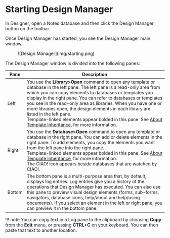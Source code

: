 # Starting Design Manager

In Designer, open a Notes database and then click the Design Manager button on the toolbar.

Once Design Manager has started, you see the Design Manager main window.

<figure markdown="1">
  ![Design Manager](img/starting.png)
</figure>

The Design Manager window is divided into the following panes:

| Pane | Description  |
| --- | --- |
| Left | You use the **Library>Open** command to open any template or database in the left pane. The left pane is a read-only area from which you can copy elements to databases or templates you display in the right pane. You can refer to databases or templates you see in the read-only area as libraries. When you have one or more libraries open, the design elements in each library are listed in the left pane.<br/>Template-linked elements appear bolded in this pane. See [About Template Inheritance](inheritance.md), for more information. |
| Right | You use the **Database>Open** command to open any template or database in the right pane. You can add or delete elements in the right pane. To add elements, you copy the elements you want from the left pane into the right pane.<br/>Template-linked elements appear bolded in this pane. See [About Template Inheritance](inheritance.md), for more information.<br/>The CIAO! icon appears beside databases that are watched by CIAO!. |
| Bottom | The bottom pane is a multi-purpose area that, by default, displays log entries. Log entries give you a history of the operations that Design Manager has executed. You can also use this pane to preview visual design elements (forms, sub-forms, navigators, database icons, help/about and help/using documents). If you select an element in the left or right pane, you can preview it in the bottom pane. |

!!! note
    You can copy text in a Log pane to the clipboard by choosing **Copy** from the **Edit** menu, or pressing **CTRL+C** on your keyboard. You can then paste that text to another location.